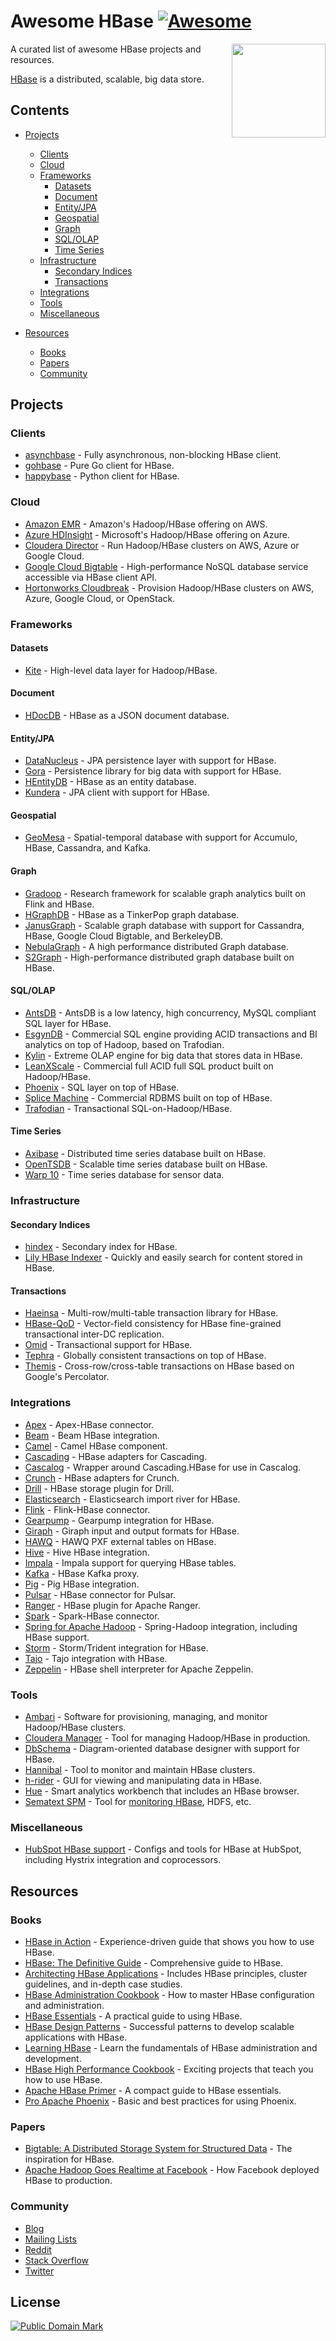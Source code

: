 # Awesome HBase [![Awesome](https://cdn.rawgit.com/sindresorhus/awesome/d7305f38d29fed78fa85652e3a63e154dd8e8829/media/badge.svg)](https://github.com/sindresorhus/awesome)

[<img src="https://cdn.rawgit.com/rayokota/awesome-hbase/c197f415/hbase_logo_with_orca-2.png" align="right" width="150">](http://hbase.apache.org/)

A curated list of awesome HBase projects and resources.

[HBase](http://hbase.apache.org) is a distributed, scalable, big data store.

## Contents

- [Projects](#projects)

  - [Clients](#clients)
  - [Cloud](#cloud)
  - [Frameworks](#frameworks)
    - [Datasets](#datasets)
    - [Document](#document)
    - [Entity/JPA](#entityjpa)
    - [Geospatial](#geospatial)
    - [Graph](#graph)
    - [SQL/OLAP](#sqlolap)
    - [Time Series](#time-series)
  - [Infrastructure](#infrastructure)
    - [Secondary Indices](#secondary-indices)
    - [Transactions](#transactions)
  - [Integrations](#integrations)
  - [Tools](#tools)
  - [Miscellaneous](#miscellaneous)

- [Resources](#resources)
  - [Books](#books)
  - [Papers](#papers)
  - [Community](#community)

## Projects

### Clients

- [asynchbase](https://github.com/OpenTSDB/asynchbase) - Fully asynchronous, non-blocking HBase client.
- [gohbase](https://github.com/tsuna/gohbase) - Pure Go client for HBase.
- [happybase](https://github.com/wbolster/happybase) - Python client for HBase.

### Cloud

- [Amazon EMR](https://aws.amazon.com/emr/) - Amazon's Hadoop/HBase offering on AWS.
- [Azure HDInsight](https://azure.microsoft.com/en-us/services/hdinsight/) - Microsoft's Hadoop/HBase offering on Azure.
- [Cloudera Director](https://www.cloudera.com/products/product-components/cloudera-director.html) - Run Hadoop/HBase clusters on AWS, Azure or Google Cloud.
- [Google Cloud Bigtable](https://cloud.google.com/bigtable/) - High-performance NoSQL database service accessible via HBase client API.
- [Hortonworks Cloudbreak](https://hortonworks.com/open-source/cloudbreak/) - Provision Hadoop/HBase clusters on AWS, Azure, Google Cloud, or OpenStack.

### Frameworks

#### Datasets

- [Kite](http://kitesdk.org) - High-level data layer for Hadoop/HBase.

#### Document

- [HDocDB](https://github.com/rayokota/hdocdb) - HBase as a JSON document database.

#### Entity/JPA

- [DataNucleus](http://www.datanucleus.org) - JPA persistence layer with support for HBase.
- [Gora](http://gora.apache.org) - Persistence library for big data with support for HBase.
- [HEntityDB](https://github.com/rayokota/hentitydb) - HBase as an entity database.
- [Kundera](https://github.com/impetus-opensource/Kundera) - JPA client with support for HBase.

#### Geospatial

- [GeoMesa](http://www.geomesa.org/) - Spatial-temporal database with support for Accumulo, HBase, Cassandra, and Kafka.

#### Graph

- [Gradoop](https://github.com/dbs-leipzig/gradoop) - Research framework for scalable graph analytics built on Flink and HBase.
- [HGraphDB](https://github.com/rayokota/hgraphdb) - HBase as a TinkerPop graph database.
- [JanusGraph](http://janusgraph.org/) - Scalable graph database with support for Cassandra, HBase, Google Cloud Bigtable, and BerkeleyDB.
- [NebulaGraph](https://github.com/vesoft-inc/nebula) - A high performance distributed Graph database.
- [S2Graph](http://s2graph.incubator.apache.org) - High-performance distributed graph database built on HBase.

#### SQL/OLAP

- [AntsDB](http://antsdb.com/) - AntsDB is a low latency, high concurrency, MySQL compliant SQL layer for HBase.
- [EsgynDB](https://esgyn.com/) - Commercial SQL engine providing ACID transactions and BI analytics on top of Hadoop, based on Trafodian.
- [Kylin](http://kylin.apache.org) - Extreme OLAP engine for big data that stores data in HBase.
- [LeanXScale](http://www.leanxcale.com) - Commercial full ACID full SQL product built on Hadoop/HBase.
- [Phoenix](https://phoenix.apache.org) - SQL layer on top of HBase.
- [Splice Machine](https://www.splicemachine.com) - Commercial RDBMS built on top of HBase.
- [Trafodian](http://trafodion.apache.org) - Transactional SQL-on-Hadoop/HBase.

#### Time Series

- [Axibase](http://axibase.com/products/axibase-time-series-database/) - Distributed time series database built on HBase.
- [OpenTSDB](http://opentsdb.net) - Scalable time series database built on HBase.
- [Warp 10](http://www.warp10.io) - Time series database for sensor data.

### Infrastructure

#### Secondary Indices

- [hindex](https://github.com/Huawei-Hadoop/hindex) - Secondary index for HBase.
- [Lily HBase Indexer](http://ngdata.github.io/hbase-indexer/) - Quickly and easily search for content stored in HBase.

#### Transactions

- [Haeinsa](https://github.com/VCNC/haeinsa) - Multi-row/multi-table transaction library for HBase.
- [HBase-QoD](https://github.com/algarecu/hbase-0.94.8-qod) - Vector-field consistency for HBase fine-grained transactional inter-DC replication.
- [Omid](https://github.com/apache/incubator-omid) - Transactional support for HBase.
- [Tephra](http://tephra.incubator.apache.org) - Globally consistent transactions on top of HBase.
- [Themis](https://github.com/XiaoMi/themis) - Cross-row/cross-table transactions on HBase based on Google's Percolator.

### Integrations

- [Apex](https://github.com/apache/apex-malhar/tree/master/contrib/src/test/java/org/apache/apex/malhar/contrib/hbase) - Apex-HBase connector.
- [Beam](https://github.com/apache/beam/tree/master/sdks/java/io/hbase) - Beam HBase integration.
- [Camel](http://camel.apache.org/hbase.html) - Camel HBase component.
- [Cascading](https://github.com/Cascading/cascading.hbase) - HBase adapters for Cascading.
- [Cascalog](https://github.com/sorenmacbeth/hbase-cascalog) - Wrapper around Cascading.HBase for use in Cascalog.
- [Crunch](https://github.com/apache/crunch/tree/master/crunch-hbase) - HBase adapters for Crunch.
- [Drill](https://drill.apache.org/docs/querying-hbase/) - HBase storage plugin for Drill.
- [Elasticsearch](https://github.com/mallocator/Elasticsearch-HBase-River) - Elasticsearch import river for HBase.
- [Flink](https://github.com/apache/flink/tree/master/flink-connectors/flink-connector-hbase-2.2) - Flink-HBase connector.
- [Gearpump](https://github.com/apache/incubator-gearpump/tree/master/external/hbase) - Gearpump integration for HBase.
- [Giraph](https://github.com/apache/giraph/tree/trunk/giraph-hbase) - Giraph input and output formats for HBase.
- [HAWQ](https://hawq.apache.org/docs/userguide/2.3.0.0-incubating/pxf/HBasePXF.html) - HAWQ PXF external tables on HBase.
- [Hive](https://cwiki.apache.org/confluence/display/Hive/HBaseIntegration) - Hive HBase integration.
- [Impala](https://www.cloudera.com/documentation/enterprise/latest/topics/impala_hbase.html) - Impala support for querying HBase tables.
- [Kafka](https://github.com/apache/hbase-connectors/tree/master/kafka) - HBase Kafka proxy.
- [Pig](https://github.com/apache/pig/tree/trunk/src/org/apache/pig/backend/hadoop/hbase) - Pig HBase integration.
- [Pulsar](http://pulsar.apache.org/docs/en/io-hbase/) - HBase connector for Pulsar.
- [Ranger](https://cwiki.apache.org/confluence/display/RANGER/HBase+Plugin) - HBase plugin for Apache Ranger.
- [Spark](https://github.com/hortonworks-spark/shc) - Spark-HBase connector.
- [Spring for Apache Hadoop](https://projects.spring.io/spring-hadoop/) - Spring-Hadoop integration, including HBase support.
- [Storm](https://github.com/apache/storm/tree/master/external/storm-hbase) - Storm/Trident integration for HBase.
- [Tajo](https://tajo.apache.org/docs/current/hbase_integration.html) - Tajo integration with HBase.
- [Zeppelin](https://zeppelin.apache.org/docs/0.6.2/interpreter/hbase.html) - HBase shell interpreter for Apache Zeppelin.

### Tools

- [Ambari](https://ambari.apache.org) - Software for provisioning, managing, and monitor Hadoop/HBase clusters.
- [Cloudera Manager](https://www.cloudera.com/products/product-components/cloudera-manager.html) - Tool for managing Hadoop/HBase in production.
- [DbSchema](http://www.dbschema.com/index.html) - Diagram-oriented database designer with support for HBase.
- [Hannibal](https://github.com/sentric/hannibal) - Tool to monitor and maintain HBase clusters.
- [h-rider](https://github.com/NiceSystems/hrider) - GUI for viewing and manipulating data in HBase.
- [Hue](http://gethue.com) - Smart analytics workbench that includes an HBase browser.
- [Sematext SPM](http://sematext.com/spm) - Tool for [monitoring HBase](http://sematext.com/spm/integrations/hbase-monitoring), HDFS, etc.

### Miscellaneous

- [HubSpot HBase support](https://github.com/HubSpot/hbase-support) - Configs and tools for HBase at HubSpot, including Hystrix integration and coprocessors.

## Resources

### Books

- [HBase in Action](https://www.manning.com/books/hbase-in-action) - Experience-driven guide that shows you how to use HBase.
- [HBase: The Definitive Guide](http://shop.oreilly.com/product/0636920014348.do) - Comprehensive guide to HBase.
- [Architecting HBase Applications](http://shop.oreilly.com/product/0636920035688.do) - Includes HBase principles, cluster guidelines, and in-depth case studies.
- [HBase Administration Cookbook](https://www.packtpub.com/big-data-and-business-intelligence/hbase-administration-cookbook) - How to master HBase configuration and administration.
- [HBase Essentials](https://www.packtpub.com/big-data-and-business-intelligence/hbase-essentials) - A practical guide to using HBase.
- [HBase Design Patterns](https://www.packtpub.com/big-data-and-business-intelligence/hbase-design-patterns) - Successful patterns to develop scalable applications with HBase.
- [Learning HBase](https://www.packtpub.com/big-data-and-business-intelligence/learning-hbase) - Learn the fundamentals of HBase administration and development.
- [HBase High Performance Cookbook](https://www.packtpub.com/big-data-and-business-intelligence/hbase-high-performance-cookbook) - Exciting projects that teach you how to use HBase.
- [Apache HBase Primer](http://www.apress.com/us/book/9781484224236) - A compact guide to HBase essentials.
- [Pro Apache Phoenix](http://www.apress.com/us/book/9781484223697) - Basic and best practices for using Phoenix.

### Papers

- [Bigtable: A Distributed Storage System for Structured Data](https://static.googleusercontent.com/media/research.google.com/en//archive/bigtable-osdi06.pdf) - The inspiration for HBase.
- [Apache Hadoop Goes Realtime at Facebook](https://pdfs.semanticscholar.org/865a/215390cd49af9e4941e03107120e631dcaa0.pdf) - How Facebook deployed HBase to production.

### Community

- [Blog](https://blogs.apache.org/hbase/)
- [Mailing Lists](http://hbase.apache.org/mail-lists.html)
- [Reddit](https://www.reddit.com/r/hbase/)
- [Stack Overflow](https://stackoverflow.com/questions/tagged/hbase)
- [Twitter](https://twitter.com/HBase)

## License

<p xmlns:dct="http://purl.org/dc/terms/">
<a rel="license" href="http://creativecommons.org/publicdomain/mark/1.0/">
<img src="https://mirrors.creativecommons.org/presskit/buttons/88x31/svg/publicdomain.svg"
     style="border-style: none;" alt="Public Domain Mark" />
</a>
